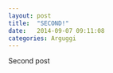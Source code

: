 ```yaml
---
layout: post
title:  "SECOND!"
date:   2014-09-07 09:11:08
categories: Arguggi
---
```


Second post
